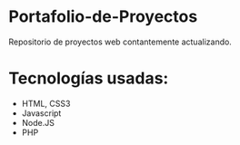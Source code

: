 # Portafolio-de-Proyectos
Repositorio de proyectos web contantemente actualizando.

  
# Tecnologías usadas:

  - HTML, CSS3
  - Javascript
  - Node.JS
  - PHP

